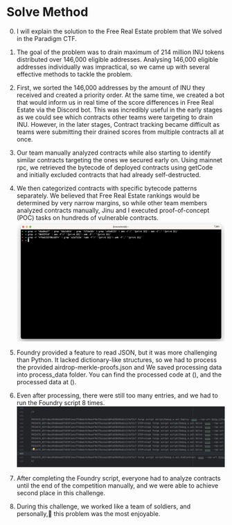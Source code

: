 # Solve Method

0) I will explain the solution to the Free Real Estate problem that We solved in the Paradigm CTF.

1) The goal of the problem was to drain maximum of 214 million INU tokens distributed over 146,000 eligible addresses. Analysing 146,000 eligible addresses individually was impractical, so we came up with several effective methods to tackle the problem.

2) First, we sorted the 146,000 addresses by the amount of INU they received and created a priority order. At the same time, we created a bot that would inform us in real time of the score differences in Free Real Estate via the Discord bot. This was incredibly useful in the early stages as we could see which contracts other teams were targeting to drain INU. However, in the later stages, Contract tracking became difficult as teams were submitting their drained scores from multiple contracts all at once.

3) Our team manually analyzed contracts while also starting to identify similar contracts targeting the ones we secured early on. Using mainnet rpc, we retrieved the bytecode of deployed contracts using getCode and initially excluded contracts that had already self-destructed.

4) We then categorized contracts with specific bytecode patterns separately. We believed that Free Real Estate rankings would be determined by very narrow margins, so while other team members analyzed contracts manually, Jinu and I executed proof-of-concept (POC) tasks on hundreds of vulnerable contracts.
![img.png](img.png)

5) Foundry provided a feature to read JSON, but it was more challenging than Python. It lacked dictionary-like structures, so we had to process the provided airdrop-merkle-proofs.json and We saved processing data into process_data folder. You can find the processed code at (), and the processed data at ().

6) Even after processing, there were still too many entries, and we had to run the Foundry script 8 times.
![img_1.png](img_1.png)

7) After completing the Foundry script, everyone had to analyze contracts until the end of the competition manually, and we were able to achieve second place in this challenge.

8) During this challenge, we worked like a team of soldiers, and personally, this problem was the most enjoyable.